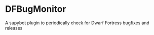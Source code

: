 DFBugMonitor
============

A supybot plugin to periodically check for Dwarf Fortress bugfixes and releases
